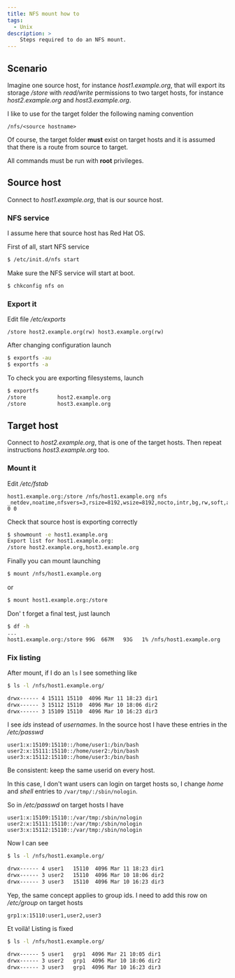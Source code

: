 ```yaml
---
title: NFS mount how to
tags:
  - Unix
description: >
    Steps required to do an NFS mount.
---
```


## Scenario

Imagine one source host, for instance *host1.example.org*, that will export its storage */store* with *read/write* permissions to two target hosts, for instance *host2.example.org* and *host3.example.org*.

I like to use for the target folder the following naming convention

```
/nfs/<source hostname>
```

Of course, the target folder **must** exist on target hosts and it is assumed that there is a route from source to target.

<div class="paper warning">All commands must be run with <strong>root</strong> privileges.</div>


## Source host

Connect to *host1.example.org*, that is our source host.

### NFS service

<div class="paper info">I assume here that source host has Red Hat OS.</div>

First of all, start NFS service

```bash
$ /etc/init.d/nfs start
```

Make sure the NFS service will start at boot.

```bash
$ chkconfig nfs on
```

### Export it

Edit file */etc/exports*

```
/store host2.example.org(rw) host3.example.org(rw)
```

After changing configuration launch

```bash
$ exportfs -au
$ exportfs -a
```

To check you are exporting filesystems, launch

```bash
$ exportfs
/store          host2.example.org
/store          host3.example.org
```

## Target host

Connect to *host2.example.org*, that is one of the target hosts. Then repeat instructions *host3.example.org* too.

### Mount it

Edit */etc/fstab*

```
host1.example.org:/store /nfs/host1.example.org nfs _netdev,noatime,nfsvers=3,rsize=8192,wsize=8192,nocto,intr,bg,rw,soft,actimeo=300 0 0
```

Check that source host is exporting correctly

```bash
$ showmount -e host1.example.org
Export list for host1.example.org:
/store host2.example.org,host3.example.org
```

Finally you can mount launching

```bash
$ mount /nfs/host1.example.org
```
or

```bash
$ mount host1.example.org:/store
```

Don' t forget a final test, just launch

```bash
$ df -h
...
host1.example.org:/store 99G  667M   93G   1% /nfs/host1.example.org
```

### Fix listing

After mount, if I do an `ls` I see something like

```bash
$ ls -l /nfs/host1.example.org/

drwx------ 4 15111 15110  4096 Mar 11 18:23 dir1
drwx------ 3 15112 15110  4096 Mar 10 18:06 dir2
drwx------ 3 15109 15110  4096 Mar 10 16:23 dir3
```

I see *ids* instead of *usernames*. In the source host I have these entries in the */etc/passwd*

```
user1:x:15109:15110::/home/user1:/bin/bash
user2:x:15111:15110::/home/user2:/bin/bash
user3:x:15112:15110::/home/user3:/bin/bash
```

Be consistent: keep the same userid on every host.

In this case, I don't want users can login on target hosts so, I change *home* and *shell* entries to `/var/tmp/:/sbin/nologin`.

So in */etc/passwd* on target hosts I have

```
user1:x:15109:15110::/var/tmp:/sbin/nologin
user2:x:15111:15110::/var/tmp:/sbin/nologin
user3:x:15112:15110::/var/tmp:/sbin/nologin
```

Now I can see

```bash
$ ls -l /nfs/host1.example.org/

drwx------ 4 user1   15110  4096 Mar 11 18:23 dir1
drwx------ 3 user2   15110  4096 Mar 10 18:06 dir2
drwx------ 3 user3   15110  4096 Mar 10 16:23 dir3
```

Yep, the same concept applies to group ids. I need to add this row on */etc/group* on target hosts

```
grp1:x:15110:user1,user2,user3
```

Et voilà! Listing is fixed

```bash
$ ls -l /nfs/host1.example.org/

drwx------ 5 user1   grp1  4096 Mar 21 10:05 dir1
drwx------ 3 user2   grp1  4096 Mar 10 18:06 dir2
drwx------ 3 user3   grp1  4096 Mar 10 16:23 dir3
```
